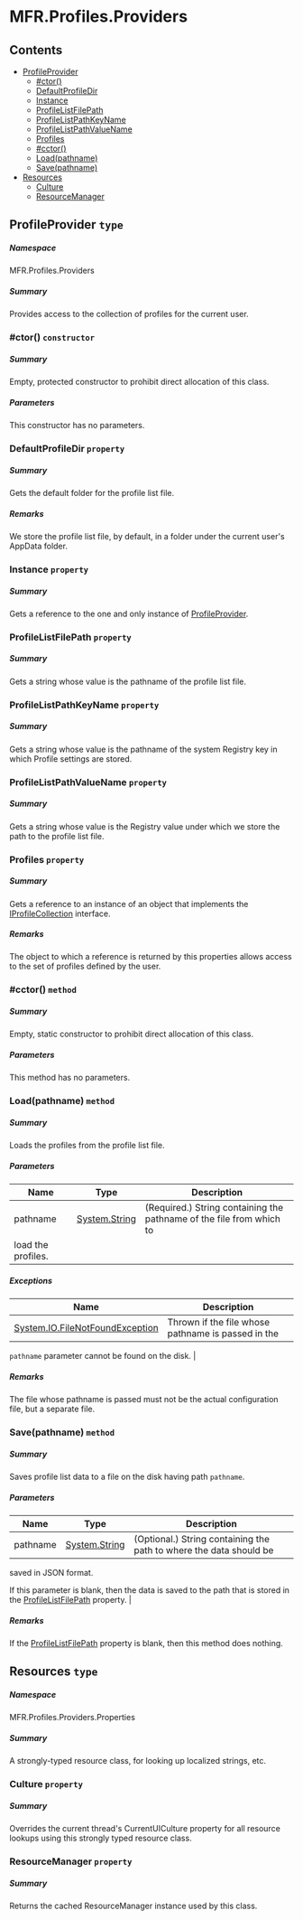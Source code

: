 <a name='assembly'></a>
# MFR.Profiles.Providers

## Contents

- [ProfileProvider](#T-MFR-Profiles-Providers-ProfileProvider 'MFR.Profiles.Providers.ProfileProvider')
  - [#ctor()](#M-MFR-Profiles-Providers-ProfileProvider-#ctor 'MFR.Profiles.Providers.ProfileProvider.#ctor')
  - [DefaultProfileDir](#P-MFR-Profiles-Providers-ProfileProvider-DefaultProfileDir 'MFR.Profiles.Providers.ProfileProvider.DefaultProfileDir')
  - [Instance](#P-MFR-Profiles-Providers-ProfileProvider-Instance 'MFR.Profiles.Providers.ProfileProvider.Instance')
  - [ProfileListFilePath](#P-MFR-Profiles-Providers-ProfileProvider-ProfileListFilePath 'MFR.Profiles.Providers.ProfileProvider.ProfileListFilePath')
  - [ProfileListPathKeyName](#P-MFR-Profiles-Providers-ProfileProvider-ProfileListPathKeyName 'MFR.Profiles.Providers.ProfileProvider.ProfileListPathKeyName')
  - [ProfileListPathValueName](#P-MFR-Profiles-Providers-ProfileProvider-ProfileListPathValueName 'MFR.Profiles.Providers.ProfileProvider.ProfileListPathValueName')
  - [Profiles](#P-MFR-Profiles-Providers-ProfileProvider-Profiles 'MFR.Profiles.Providers.ProfileProvider.Profiles')
  - [#cctor()](#M-MFR-Profiles-Providers-ProfileProvider-#cctor 'MFR.Profiles.Providers.ProfileProvider.#cctor')
  - [Load(pathname)](#M-MFR-Profiles-Providers-ProfileProvider-Load-System-String- 'MFR.Profiles.Providers.ProfileProvider.Load(System.String)')
  - [Save(pathname)](#M-MFR-Profiles-Providers-ProfileProvider-Save-System-String- 'MFR.Profiles.Providers.ProfileProvider.Save(System.String)')
- [Resources](#T-MFR-Profiles-Providers-Properties-Resources 'MFR.Profiles.Providers.Properties.Resources')
  - [Culture](#P-MFR-Profiles-Providers-Properties-Resources-Culture 'MFR.Profiles.Providers.Properties.Resources.Culture')
  - [ResourceManager](#P-MFR-Profiles-Providers-Properties-Resources-ResourceManager 'MFR.Profiles.Providers.Properties.Resources.ResourceManager')

<a name='T-MFR-Profiles-Providers-ProfileProvider'></a>
## ProfileProvider `type`

##### Namespace

MFR.Profiles.Providers

##### Summary

Provides access to the collection of profiles for the current user.

<a name='M-MFR-Profiles-Providers-ProfileProvider-#ctor'></a>
### #ctor() `constructor`

##### Summary

Empty, protected constructor to prohibit direct allocation of this class.

##### Parameters

This constructor has no parameters.

<a name='P-MFR-Profiles-Providers-ProfileProvider-DefaultProfileDir'></a>
### DefaultProfileDir `property`

##### Summary

Gets the default folder for the profile list file.

##### Remarks

We store the profile list file, by default, in a folder
under the current user's AppData folder.

<a name='P-MFR-Profiles-Providers-ProfileProvider-Instance'></a>
### Instance `property`

##### Summary

Gets a reference to the one and only instance of
[ProfileProvider](#T-MFR-Profiles-Providers-ProfileProvider 'MFR.Profiles.Providers.ProfileProvider').

<a name='P-MFR-Profiles-Providers-ProfileProvider-ProfileListFilePath'></a>
### ProfileListFilePath `property`

##### Summary

Gets a string whose value is the pathname of the profile list file.

<a name='P-MFR-Profiles-Providers-ProfileProvider-ProfileListPathKeyName'></a>
### ProfileListPathKeyName `property`

##### Summary

Gets a string whose value is the pathname of the system Registry key
in which Profile settings are stored.

<a name='P-MFR-Profiles-Providers-ProfileProvider-ProfileListPathValueName'></a>
### ProfileListPathValueName `property`

##### Summary

Gets a string whose value is the Registry value under which we store
the path to the profile list file.

<a name='P-MFR-Profiles-Providers-ProfileProvider-Profiles'></a>
### Profiles `property`

##### Summary

Gets a reference to an instance of an object that implements the
[IProfileCollection](#T-MFR-Profiles-Collections-Interfaces-IProfileCollection 'MFR.Profiles.Collections.Interfaces.IProfileCollection')
interface.

##### Remarks

The object to which a reference is returned by this properties
allows access to the set of profiles defined by the user.

<a name='M-MFR-Profiles-Providers-ProfileProvider-#cctor'></a>
### #cctor() `method`

##### Summary

Empty, static constructor to prohibit direct allocation of this class.

##### Parameters

This method has no parameters.

<a name='M-MFR-Profiles-Providers-ProfileProvider-Load-System-String-'></a>
### Load(pathname) `method`

##### Summary

Loads the profiles from the profile list file.

##### Parameters

| Name | Type | Description |
| ---- | ---- | ----------- |
| pathname | [System.String](http://msdn.microsoft.com/query/dev14.query?appId=Dev14IDEF1&l=EN-US&k=k:System.String 'System.String') | (Required.) String containing the pathname of the file from which to
load the profiles. |

##### Exceptions

| Name | Description |
| ---- | ----------- |
| [System.IO.FileNotFoundException](http://msdn.microsoft.com/query/dev14.query?appId=Dev14IDEF1&l=EN-US&k=k:System.IO.FileNotFoundException 'System.IO.FileNotFoundException') | Thrown if the file whose pathname is passed in the
`pathname`
parameter cannot be found on the disk. |

##### Remarks

The file whose pathname is passed must not be the actual
configuration file, but a separate file.

<a name='M-MFR-Profiles-Providers-ProfileProvider-Save-System-String-'></a>
### Save(pathname) `method`

##### Summary

Saves profile list data to a file on the disk having path
`pathname`.

##### Parameters

| Name | Type | Description |
| ---- | ---- | ----------- |
| pathname | [System.String](http://msdn.microsoft.com/query/dev14.query?appId=Dev14IDEF1&l=EN-US&k=k:System.String 'System.String') | (Optional.) String containing the path to where the data should be
saved in JSON format.



If this parameter is blank, then the data is saved to the path that
is stored in the
[ProfileListFilePath](#P-MFR-Profiles-Providers-Interfaces-IProfileProvider-ProfileListFilePath 'MFR.Profiles.Providers.Interfaces.IProfileProvider.ProfileListFilePath')
property. |

##### Remarks

If the
[ProfileListFilePath](#P-MFR-Profiles-Providers-Interfaces-IProfileProvider-ProfileListFilePath 'MFR.Profiles.Providers.Interfaces.IProfileProvider.ProfileListFilePath')
property is blank, then this method does nothing.

<a name='T-MFR-Profiles-Providers-Properties-Resources'></a>
## Resources `type`

##### Namespace

MFR.Profiles.Providers.Properties

##### Summary

A strongly-typed resource class, for looking up localized strings, etc.

<a name='P-MFR-Profiles-Providers-Properties-Resources-Culture'></a>
### Culture `property`

##### Summary

Overrides the current thread's CurrentUICulture property for all
  resource lookups using this strongly typed resource class.

<a name='P-MFR-Profiles-Providers-Properties-Resources-ResourceManager'></a>
### ResourceManager `property`

##### Summary

Returns the cached ResourceManager instance used by this class.
